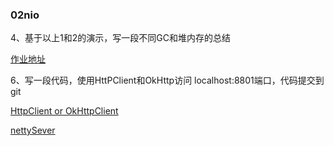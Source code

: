 ### 02nio
4、基于以上1和2的演示，写一段不同GC和堆内存的总结  

[作业地址](https://github.com/princeSeven/JavaCourse/blob/master/netty-server/src/main/java/com/example/nettyserver/jvm/mind.md)  

6、写一段代码，使用HttPClient和OkHttp访问 localhost:8801端口，代码提交到git

[HttpClient or OkHttpClient](https://github.com/princeSeven/JavaCourse/tree/master/netty-server/src/main/java/com/example/nettyserver/client)

[nettySever](https://github.com/princeSeven/JavaCourse/tree/master/netty-server/src/main/java/com/example/nettyserver/netty)


